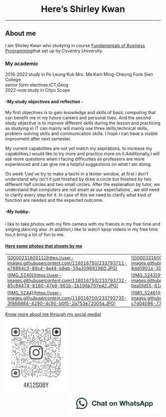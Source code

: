 <html lang="en">
<head>
<body>
<h1 style="text-align:center;">Here’s Shirley Kwan</h1>
<hr>
<h2>About me</h2>
  
<p1>I am Shirley Kwan who studying in course <a href="https://www5.scope.edu/programmes/bachelors-degree-top-up/bsc-hons-information-technology-business">Fundamentals of Business Programming</a>that set up by Coventry University.</p1>
 
  <h3>My academic</h3>
  <p>2016-2022:study in Po Leung Kuk Mrs. Ma Kam Ming-Cheung Fook Sien College
   <br>            senior form electives:ICT,Geog
    <br>2022-now:study in Cityu Scope</p>

<h4>-My study objectives and reflection -</h4>
  
<p>My first objectives is to gain knowledge and skills 
  of basic computing that can benefit me in my future 
  careers and personal lives.
  And the second study objective is to improve different 
  skills during the lesson and practicing as studying 
  in IT can mainly will mainly use three skills,technical skills,
  problem-solving skills and communication skills.
  I hope i can have a visible improvment after next semester.</p>
 <p>My current capabilities are not yet match my aspirations,
   to increase my capabilities,I would like to try more and 
   practice more on it.Additionally,I will ask more questions 
   when I facing difficulties as professors are more experienced
   and can give me a helpful suggestions on what I am doing.
</p>
<p>On week 1,we've try to make a taichi in a tkinter window,
  at first i don't understand why isn't it just finished by 
  draw a circle but finished by two different half circles 
  and two small circles. After the explanation by tutor, 
  we understand that computers are not smart as our expectations ,
  we still need to clarify every step for it.
In case of this we need to clarify what kind of function are needed 
  and the expected outcome.
  </p>




<h5>-My hobby-</h5>
 <p>i like to take photos with my film camera with my friends in my free time and singing,dancing also .In addition,i like to watch kpop videos in my free time too,it bring a lot of fun to me.</P>
 <h4><u>Here some photos that shoots by me<u></h4>
  <table>
<tr>
 <td> ![000033160011](https://user-images.githubusercontent.com/116016750/233793711-e78864c3-89c4-4e44-b8eb-59a209691960.JPG)</td>
 <td>![000033160016](https://user-images.githubusercontent.com/116016750/233793727-8dd0901a-304c-444f-9b31-67aa0b7a1ad5.JPG)</td>
   </tr>
   <tr>
    <td>![IMG_5240](https://user-images.githubusercontent.com/116016750/233793732-85c64474-8160-47e9-961b-1b196b707e42.JPG)</td>
    <td>![IMG_5243](https://user-images.githubusercontent.com/116016750/233793734-0ea0fd55-61dc-4f89-a1c8-60d6adf63f60.JPG)</td>
   </tr>
   <td>![IMG_5244](https://user-images.githubusercontent.com/116016750/233793735-3f988884-4290-4c90-b0f5-2a753e72005a.JPG)</td>
   <td>![IMG_5246](https://user-images.githubusercontent.com/116016750/233793736-c7d04096-73a0-4760-a781-7abef7a3b414.JPG)</td>
  </tr>
  </table>
  




   
   
   
   
   
   
   
<p>Know more about me through my social media!</p>
<a href="https://www.instagram.com/4k12s08y/"><img src="image/instagramicon.png" alt=“my instagram” width="200" ,heigh="200" ></a>
 <br>
<a href="https://wa.me/55459488"><img src="image/WhatsAppButtonGreenLarge.png" alt="Chat on WhatsApp" width="300" ,heigh="100" align="right" > </a>

 
</head>
</body>
</html>
